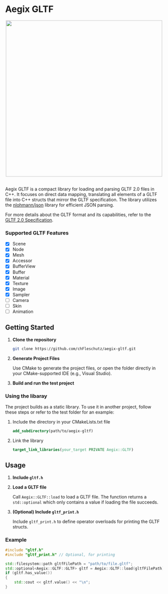 
# Aegix GLTF

<div align="center">
  <img src="https://upload.wikimedia.org/wikipedia/commons/e/e1/GlTF_logo.svg" width="500"/>
</div>
<br>

Aegix GLTF is a compact library for loading and parsing GLTF 2.0 files in C++. It focuses on direct data mapping, translating all elements of a GLTF file into C++ structs that mirror the GLTF specification. The library utilizes the [nlohmann/json](https://github.com/nlohmann/json) library for efficient JSON parsing.

For more details about the GLTF format and its capabilities, refer to the [GLTF 2.0 Specification](https://registry.khronos.org/glTF/specs/2.0/glTF-2.0.html).

### Supported GLTF Features

- [x] Scene
- [x] Node
- [x] Mesh
- [x] Accessor
- [x] BufferView
- [x] Buffer
- [x] Material
- [x] Texture
- [x] Image
- [x] Sampler
- [ ] Camera
- [ ] Skin
- [ ] Animation

## Getting Started

1. **Clone the repository**

    ```bash
    git clone https://github.com/chFleschutz/aegix-gltf.git
    ```

2. **Generate Project Files**

   Use CMake to generate the project files, or open the folder directly in your CMake-supported IDE (e.g., Visual Studio).
  
3. **Build and run the test project**


### Using the libaray

The project builds as a static library. To use it in another project, follow these steps or refer to the test folder for an example:

1. Include the directory in your CMakeLists.txt file
    ```cmake
    add_subdirectory(path/to/aegix-gltf)
    ```

2. Link the library
    ```cmake
    target_link_libraries(your_target PRIVATE Aegix::GLTF)
    ```


## Usage

1. **Include `gltf.h`**

2. **Load a GLTF file**

    Call `Aegix::GLTF::load` to load a GLTF file. The function returns a `std::optional` which only contains a value if loading the file succeeds.

5. **(Optional) Include `gltf_print.h`**

    Include `gltf_print.h` to define operator overloads for printing the GLTF structs.

### Example

```cpp
#include "gltf.h"
#include "gltf_print.h" // Optional, for printing 

std::filesystem::path gltfFilePath = "path/to/file.gltf";
std::optional<Aegix::GLTF::GLTF> gltf = Aegix::GLTF::load(gltfFilePath);
if (gltf.has_value())
{
    std::cout << gltf.value() << "\n";
}
```



